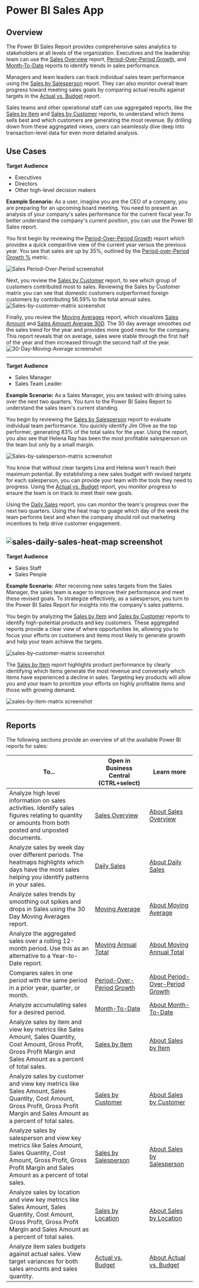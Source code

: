 # Power BI Sales App

## Overview

The Power BI Sales Report provides comprehensive sales analytics to stakeholders at all levels of the organization. Executives and the leadership team can use the [Sales Overview](sales-overview.md) report,  [Period-Over-Period Growth](period-over-period-growth.md), and [Month-To-Date](month-to-date.md) reports to identify trends in sales performance.

Managers and team leaders can track individual sales team performance using the  [Sales by Salesperson](sales-by-salesperson.md) report. They can also monitor overall team progress toward meeting sales goals by comparing actual results against targets in the [Actual vs. Budget](actual-vs-budget.md)  report.

Sales teams and other operational staff can use aggregated reports, like the [Sales by Item](sales-by-item.md) and [Sales by Customer](sales-by-customer.md) reports, to understand which items sells best and which customers are generating the most revenue. By drilling down from these aggregated views, users can seamlessly dive deep into transaction-level data for even more detailed analysis.

## Use Cases

**Target Audience**

- Executives
- Directors
- Other high-level decision makers

**Example Scenario:**
As a user, imagine you are the CEO of a company, you are preparing for an upcoming board meeting. You need to present an analysis of your company's sales performance for the current fiscal year.To better understand the company's current position, you can use the Power BI Sales report.

You first begin by reviewing the [Period-Over-Period Growth](period-over-period-growth.md) report which provides a quick comparitive view of the current year versus the previous year. You see that sales are up by 35%, outlined by the [Period-over-Period Growth %](#TODO) metric. 

![Sales Period-Over-Period screenshot](/business-central/media/sales/sales-period-over-period-fiscal-year.png "Sales Period-Over-Period - Screenshot")

Next, you review the [Sales by Customer](sales-by-customer.md) report, to see which group of customers contributed most to sales. Reviewing the Sales by Customer matrix you can see that domestic customers outperformed foreign customers by contributing 56.59% to the total annual sales. 
![Sales-by-customer-matrix screenshot](/business-central/media/sales/sales-by-customer-matrix.png "Sales-by-customer-matrix - Screenshot")

Finally, you review the [Moving Averages](moving-average.md) report, which visualizes [Sales Amount](#TODO) and [Sales Amount Average 30D](#TODO). The 30 day average smoothes out the sales trend for the year and provides more good news for the company. This report reveals that on average, sales were stable through the first half of the year and then increased through the second half of the year. 
![30-Day-Moving-Average screenshot](/business-central/media/sales/30-Day-Moving-Average.png "30-Day-Moving-Average - Screenshot")

---
**Target Audience**

- Sales Manager
- Sales Team Leader

**Example Scenario:** 
As a Sales Manager, you are tasked with driving sales over the next two quarters. You turn to the Power BI Sales Report to understand the sales team's current standing. 

You begin by reviewing the [Sales by Salesperson](sales-by-salesperson.md) report to evaluate individual team performance. You quickly identify Jim Olive as the top performer, generating 83% of the total sales for the year. Using the report, you also see that Helena Ray has been the most profitable salesperson on the team but only by a small margin. 

![Sales-by-salesperson-matrix screenshot](/business-central/media/sales/sales-by-salesperson-matrix.png "Sales-by-salesperson-matrix - Screenshot")

You know that without clear targets Lina and Helena won't reach their maximum potential. By establishing a new sales budget with revised targets for each salesperson, you can provide your team with the tools they need to progress. Using the [Actual vs. Budget](actual-vs-budget.md) report, you monitor progress to ensure the team is on track to meet their new goals.

Using the [Daily Sales](daily-sales.md) report, you can monitor the team's progress over the next two quarters. Using the heat map to guage which day of the week the team performs best and when the company should roll out marketing incentives to help drive customer engagement.

![sales-daily-sales-heat-map screenshot](/business-central/media/sales/sales-daily-sales-heat-map.png "sales-daily-sales-heat-map - Screenshot")
---

**Target Audience**

- Sales Staff
- Sales People

**Example Scenario:** 
After receiving new sales targets from the Sales Manager, the sales team is eager to improve their performance and meet these revised goals. To strategize effectively, as a salesperson, you turn to the Power BI Sales Report for insights into the company's sales patterns. 

You begin by analyzing the [Sales by Item](sales-by-item.md) and [Sales by Customer](sales-by-customer.md) reports to identify high-potential products and key customers. These aggregated reports provide a clear view of where opportunities lie, allowing you to focus your efforts on customers and items most likely to generate growth and help your team achieve the targets. 

![sales-by-customer-matrix screenshot](/business-central/media/sales/sales-by-customer-matrix-2.png "sales-by-customer-matrix - Screenshot")

The [Sales by Item](sales-by-item.md) report highlights product performance by clearly identifying which items generate the most revenue and conversely which items have experienced a decline in sales. Targeting key products will allow you and your team to prioritize your efforts on highly profitable items and those with growing demand. 

![sales-by-item-matrix screenshot](/business-central/media/sales/sales-by-item-matrix.png "sales-by-item-matrix - Screenshot")

---

## Reports
The following sections provide an overview of all the available Power BI reports for sales:

| To... | Open in Business Central (CTRL+select) | Learn more |
| ------ | -------------- | ---------- | 
| Analyze high level information on sales activities. Identify sales figures relating to quantity or amounts from both posted and unposted documents.| [Sales Overview](#TODO) | [About Sales Overview](sales-overview.md) |
| Analyze sales by week day over different periods. The heatmaps highlights which days have the most sales helping you identify patterns in your sales.|[Daily Sales](#TODO)| [About Daily Sales](daily-sales.md) |
| Analyze sales trends by smoothing out spikes and drops in Sales using the 30 Day Moving Averages report. | [Moving Average](#TODO) | [About Moving Average](moving-average.md) |
| Analyze the aggregated sales over a rolling 12-month period. Use this as an alternative to a Year-to-Date report. |[Moving Annual Total](#TODO) | [About Moving Annual Total](moving-annual-total.md) |
| Compares sales in one period with the same period in a prior year, quarter, or month. |[Period-Over-Period Growth](#TODO) | [About Period-Over-Period Growth](period-over-period-growth.md) |
| Analyze accumulating sales for a desired period. | [Month-To-Date](#TODO) | [About Month-To-Date](month-to-date.md)|
| Analyze sales by item and view key metrics like Sales Amount, Sales Quantity, Cost Amount, Gross Profit, Gross Profit Margin and Sales Amount as a percent of total sales. | [Sales by Item](#TODO) | [About Sales by Item](sales-by-item.md) |
| Analyze sales by customer and view key metrics like Sales Amount, Sales Quantity, Cost Amount, Gross Profit, Gross Profit Margin and Sales Amount as a percent of total sales.  | [Sales by Customer](#TODO)  | [About Sales by Customer](sales-by-customer.md) |
| Analyze sales by salesperson and view key metrics like Sales Amount, Sales Quantity, Cost Amount, Gross Profit, Gross Profit Margin and Sales Amount as a percent of total sales.  | [Sales by Salesperson](#TODO) | [About Sales by Salesperson](sales-by-salesperson.md) |
| Analyze sales by location and view key metrics like Sales Amount, Sales Quantity, Cost Amount, Gross Profit, Gross Profit Margin and Sales Amount as a percent of total sales.  | [Sales by Location](#TODO)  | [About Sales by Location](sales-by-location.md)  |
| Analyze item sales budgets against actual sales. View target variances for both sales amounts and sales quantity. | [Actual vs. Budget](#TODO) | [About Actual vs. Budget](actual-vs-budget.md) |
